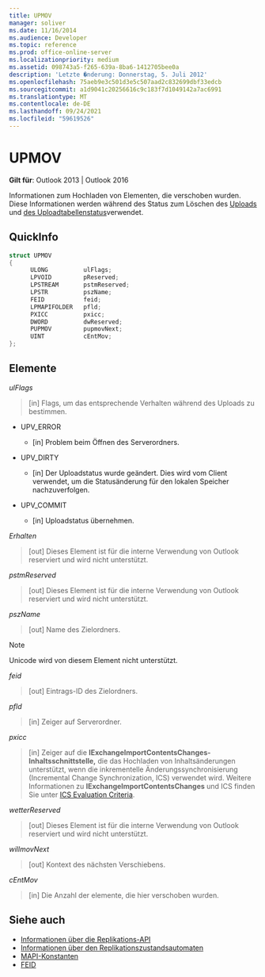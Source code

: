 ```yaml
---
title: UPMOV
manager: soliver
ms.date: 11/16/2014
ms.audience: Developer
ms.topic: reference
ms.prod: office-online-server
ms.localizationpriority: medium
ms.assetid: 098743a5-f265-639a-8ba6-1412705bee0a
description: 'Letzte �nderung: Donnerstag, 5. Juli 2012'
ms.openlocfilehash: 75aeb9e3c501d3e5c507aad2c832699dbf33edcb
ms.sourcegitcommit: a1d9041c20256616c9c183f7d1049142a7ac6991
ms.translationtype: MT
ms.contentlocale: de-DE
ms.lasthandoff: 09/24/2021
ms.locfileid: "59619526"
---
```

# <a name="upmov"></a>UPMOV
 
**Gilt für**: Outlook 2013 | Outlook 2016 
  
Informationen zum Hochladen von Elementen, die verschoben wurden. Diese Informationen werden während des Status zum Löschen des [Uploads](upload-delete-status-state.md) und [des Uploadtabellenstatus](upload-table-state.md)verwendet.
  
## <a name="quick-info"></a>QuickInfo

```cpp
struct UPMOV 
{ 
      ULONG          ulFlags; 
      LPVOID         pReserved; 
      LPSTREAM       pstmReserved; 
      LPSTR          pszName; 
      FEID           feid; 
      LPMAPIFOLDER   pfld; 
      PXICC          pxicc; 
      DWORD          dwReserved; 
      PUPMOV         pupmovNext; 
      UINT           cEntMov; 
};
```

## <a name="members"></a>Elemente

_ulFlags_
  
> [in] Flags, um das entsprechende Verhalten während des Uploads zu bestimmen.
    
  - UPV_ERROR
    
    - [in] Problem beim Öffnen des Serverordners.
    
  - UPV_DIRTY
    
    - [in] Der Uploadstatus wurde geändert. Dies wird vom Client verwendet, um die Statusänderung für den lokalen Speicher nachzuverfolgen.
    
  - UPV_COMMIT
    
    - [in] Uploadstatus übernehmen.
    
_Erhalten_
  
>  [out] Dieses Element ist für die interne Verwendung von Outlook reserviert und wird nicht unterstützt. 
    
_pstmReserved_
  
>  [out] Dieses Element ist für die interne Verwendung von Outlook reserviert und wird nicht unterstützt. 
    
_pszName_
  
>  [out] Name des Zielordners. 
    
  > [!NOTE]
  > Unicode wird von diesem Element nicht unterstützt. 
  
_feid_
  
>  [out] Eintrags-ID des Zielordners. 
    
_pfld_
  
>  [in] Zeiger auf Serverordner. 
    
_pxicc_
  
>  [in] Zeiger auf die **IExchangeImportContentsChanges-Inhaltsschnittstelle,** die das Hochladen von Inhaltsänderungen unterstützt, wenn die inkrementelle Änderungssynchronisierung (Incremental Change Synchronization, ICS) verwendet wird. Weitere Informationen zu **IExchangeImportContentsChanges** und ICS finden Sie unter [ICS Evaluation Criteria](https://msdn.microsoft.com/library/aa579252%28EXCHG.80%29.aspx).
    
_wetterReserved_
  
>  [out] Dieses Element ist für die interne Verwendung von Outlook reserviert und wird nicht unterstützt. 
    
_willmovNext_
  
>  [out] Kontext des nächsten Verschiebens. 
    
_cEntMov_
  
>  [in] Die Anzahl der elemente, die hier verschoben wurden. 
    
## <a name="see-also"></a>Siehe auch

- [Informationen über die Replikations-API](about-the-replication-api.md)
- [Informationen über den Replikationszustandsautomaten](about-the-replication-state-machine.md)
- [MAPI-Konstanten](mapi-constants.md)
- [FEID](feid.md)

